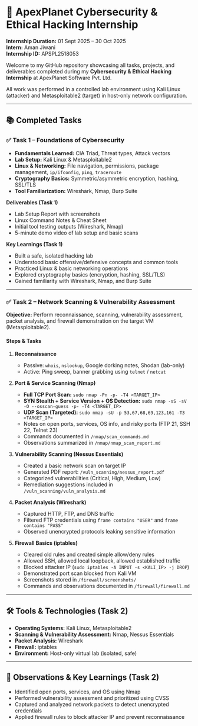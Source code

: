# 🚀 ApexPlanet Cybersecurity & Ethical Hacking Internship

**Internship Duration:** 01 Sept 2025 – 30 Oct 2025  
**Intern:** Aman Jiwani  
**Internship ID:** APSPL2518053

Welcome to my GitHub repository showcasing all tasks, projects, and deliverables completed during my **Cybersecurity & Ethical Hacking Internship** at ApexPlanet Software Pvt. Ltd.  

All work was performed in a controlled lab environment using Kali Linux (attacker) and Metasploitable2 (target) in host-only network configuration.  

---

## 📚 Completed Tasks

### ✅ Task 1 – Foundations of Cybersecurity
- **Fundamentals Learned:** CIA Triad, Threat types, Attack vectors  
- **Lab Setup:** Kali Linux & Metasploitable2  
- **Linux & Networking:** File navigation, permissions, package management, `ip/ifconfig`, `ping`, `traceroute`  
- **Cryptography Basics:** Symmetric/asymmetric encryption, hashing, SSL/TLS  
- **Tool Familiarization:** Wireshark, Nmap, Burp Suite  

**Deliverables (Task 1)**  
- Lab Setup Report with screenshots  
- Linux Command Notes & Cheat Sheet  
- Initial tool testing outputs (Wireshark, Nmap)  
- 5-minute demo video of lab setup and basic scans  

**Key Learnings (Task 1)**  
- Built a safe, isolated hacking lab  
- Understood basic offensive/defensive concepts and common tools  
- Practiced Linux & basic networking operations  
- Explored cryptography basics (encryption, hashing, SSL/TLS)  
- Gained familiarity with Wireshark, Nmap, and Burp Suite  

---

### ✅ Task 2 – Network Scanning & Vulnerability Assessment
**Objective:** Perform reconnaissance, scanning, vulnerability assessment, packet analysis, and firewall demonstration on the target VM (Metasploitable2).

#### Steps & Tasks
1. **Reconnaissance**
   - Passive: `whois`, `nslookup`, Google dorking notes, Shodan (lab-only)  
   - Active: Ping sweep, banner grabbing using `telnet` / `netcat`  

2. **Port & Service Scanning (Nmap)**
   - **Full TCP Port Scan:** `sudo nmap -Pn -p- -T4 <TARGET_IP>`  
   - **SYN Stealth + Service Version + OS Detection:** `sudo nmap -sS -sV -O --osscan-guess -p- -T4 <TARGET_IP>`  
   - **UDP Scan (Targeted):** `sudo nmap -sU -p 53,67,68,69,123,161 -T3 <TARGET_IP>`  
   - Notes on open ports, services, OS info, and risky ports (FTP 21, SSH 22, Telnet 23)  
   - Commands documented in `/nmap/scan_commands.md`  
   - Observations summarized in `/nmap/nmap_scan_report.md`  

3. **Vulnerability Scanning (Nessus Essentials)**
   - Created a basic network scan on target IP  
   - Generated PDF report: `/vuln_scanning/nessus_report.pdf`  
   - Categorized vulnerabilities (Critical, High, Medium, Low)  
   - Remediation suggestions included in `/vuln_scanning/vuln_analysis.md`  

4. **Packet Analysis (Wireshark)**
   - Captured HTTP, FTP, and DNS traffic  
   - Filtered FTP credentials using `frame contains "USER"` and `frame contains "PASS"`  
   - Observed unencrypted protocols leaking sensitive information  
   

5. **Firewall Basics (iptables)**
   - Cleared old rules and created simple allow/deny rules  
   - Allowed SSH, allowed local loopback, allowed established traffic  
   - Blocked attacker IP (`sudo iptables -A INPUT -s <KALI_IP> -j DROP`)  
   - Demonstrated port scan blocked from Kali VM  
   - Screenshots stored in `/firewall/screenshots/`  
   - Commands and observations documented in `/firewall/firewall.md`  

---

## 🛠️ Tools & Technologies (Task 2)
- **Operating Systems:** Kali Linux, Metasploitable2  
- **Scanning & Vulnerability Assessment:** Nmap, Nessus Essentials  
- **Packet Analysis:** Wireshark  
- **Firewall:** iptables  
- **Environment:** Host-only virtual lab (isolated, safe)

---
## 📌 Observations & Key Learnings (Task 2)
- Identified open ports, services, and OS using Nmap 
- Performed vulnerability assessment and prioritized using CVSS  
- Captured and analyzed network packets to detect unencrypted credentials
- Applied firewall rules to block attacker IP and prevent reconnaissance




